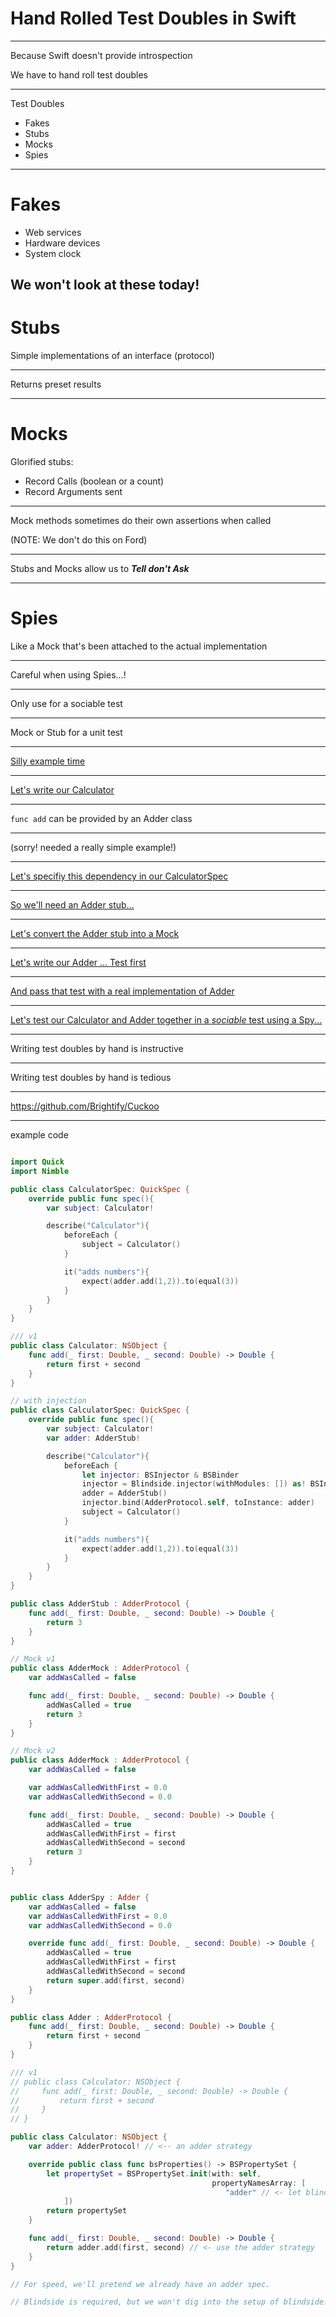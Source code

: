 # Hand Rolled Test Doubles in Swift

---

Because Swift doesn't provide introspection

We have to hand roll test doubles

---

Test Doubles

- Fakes
- Stubs
- Mocks
- Spies

---

# Fakes 

- Web services
- Hardware devices
- System clock 

We won't look at these today!
---

# Stubs

Simple implementations of an interface (protocol)

---

Returns preset results

---

# Mocks

Glorified stubs:

- Record Calls (boolean or a count)
- Record Arguments sent

---

Mock methods sometimes do their own assertions when called

(NOTE: We don't do this on Ford)

---

Stubs and Mocks allow us to _**Tell don't Ask**_

---

# Spies

Like a Mock that's been attached to the actual implementation

---

Careful when using Spies...!

---

Only use for a sociable test

---

Mock or Stub for a unit test

---

[Silly example time](https://bl.ocks.org/jasonm23/bf6cb763a8ebea9187ba3f4104a0e4c3)

---

[Let's write our Calculator](https://bl.ocks.org/jasonm23/e3624cb734678af1701882f501fb29d1)

---

`func add` can be provided by an Adder class

---

(sorry! needed a really simple example!)

---

[Let's specifiy this dependency in our CalculatorSpec](https://bl.ocks.org/jasonm23/2892e0bb43b2545c2fbfdee7bd405dd5)

---

[So we'll need an Adder stub...](https://bl.ocks.org/jasonm23/3900afe81f05fb0a6ac886026ab71473)

---

[Let's convert the Adder stub into a Mock](https://bl.ocks.org/jasonm23/c8614d73d7bb020b8840d20dd5db5c1b)

---

[Let's write our Adder ... Test first](https://bl.ocks.org/jasonm23/115de906730a32b04b224ff8b369ddb2)

---

[And pass that test with a real implementation of Adder](https://bl.ocks.org/jasonm23/7cfd45d68e61c68a1b464c7f66b709a8)

---

[Let's test our Calculator and Adder together in a _sociable_ test using a Spy...](https://bl.ocks.org/jasonm23/6436745510ae40228b3db10c70920349)

---

Writing test doubles by hand is instructive

--- 

Writing test doubles by hand is tedious

---

https://github.com/Brightify/Cuckoo

--- 

example code

```swift

import Quick
import Nimble

public class CalculatorSpec: QuickSpec {
    override public func spec(){
        var subject: Calculator!

        describe("Calculator"){
            beforeEach {
                subject = Calculator()
            }

            it("adds numbers"){
                expect(adder.add(1,2)).to(equal(3))
            }
        }
    }
}

/// v1
public class Calculator: NSObject {
    func add(_ first: Double, _ second: Double) -> Double {
        return first + second
    }
}

// with injection
public class CalculatorSpec: QuickSpec {
    override public func spec(){
        var subject: Calculator!
        var adder: AdderStub!

        describe("Calculator"){
            beforeEach {
                let injector: BSInjector & BSBinder
                injector = Blindside.injector(withModules: []) as! BSInjector & BSBinder
                adder = AdderStub()
                injector.bind(AdderProtocol.self, toInstance: adder)
                subject = Calculator()
            }

            it("adds numbers"){
                expect(adder.add(1,2)).to(equal(3))
            }
        }
    }
}

public class AdderStub : AdderProtocol {
    func add(_ first: Double, _ second: Double) -> Double {
        return 3
    }
}

// Mock v1
public class AdderMock : AdderProtocol {
    var addWasCalled = false

    func add(_ first: Double, _ second: Double) -> Double {
        addWasCalled = true
        return 3
    }
}

// Mock v2
public class AdderMock : AdderProtocol {
    var addWasCalled = false

    var addWasCalledWithFirst = 0.0
    var addWasCalledWithSecond = 0.0

    func add(_ first: Double, _ second: Double) -> Double {
        addWasCalled = true
        addWasCalledWithFirst = first
        addWasCalledWithSecond = second
        return 3
    }
}


public class AdderSpy : Adder {
    var addWasCalled = false
    var addWasCalledWithFirst = 0.0
    var addWasCalledWithSecond = 0.0

    override func add(_ first: Double, _ second: Double) -> Double {
        addWasCalled = true
        addWasCalledWithFirst = first
        addWasCalledWithSecond = second
        return super.add(first, second)
    }
}

public class Adder : AdderProtocol {
    func add(_ first: Double, _ second: Double) -> Double {
        return first + second
    }
}

/// v1
// public class Calculator: NSObject {
//     func add(_ first: Double, _ second: Double) -> Double {
//         return first + second
//     }
// }

public class Calculator: NSObject {
    var adder: AdderProtocol! // <-- an adder strategy

    override public class func bsProperties() -> BSPropertySet {
        let propertySet = BSPropertySet.init(with: self,
                                             propertyNamesArray: [
                                                "adder" // <- let blindside provide via property injection
            ])
        return propertySet
    }

    func add(_ first: Double, _ second: Double) -> Double {
        return adder.add(first, second) // <- use the adder strategy
    }
}

// For speed, we'll pretend we already have an adder spec.

// Blindside is required, but we won't dig into the setup of blindside... (let's assume it's already configured)

```
